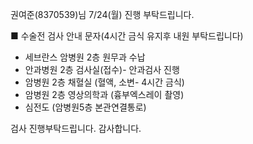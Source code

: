 권여준(8370539)님 7/24(월) 진행 부탁드립니다. 

■  수술전 검사 안내 문자(4시간 금식 유지후 내원 부탁드립니다)

- 세브란스 암병원 2층 원무과 수납 
- 안과병원 2층 검사실(접수)- 안과검사 진행
- 암병원 2층 채혈실 (혈액, 소변- 4시간 금식) 
- 암병원 2층 영상의학과 (흉부엑스레이 촬영) 
- 심전도 (암병원5층 본관연결통로) 


검사 진행부탁드립니다. 감사합니다.